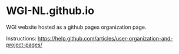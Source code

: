 # WGI-NL.github.io
WGI website hosted as a github pages organization page.

Instructions: https://help.github.com/articles/user-organization-and-project-pages/
